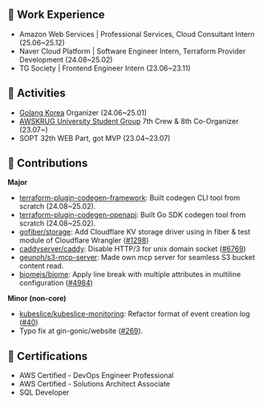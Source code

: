 ## 💼 Work Experience

- Amazon Web Services | Professional Services, Cloud Consultant Intern (25.06~25.12)
- Naver Cloud Platform | Software Engineer Intern, Terraform Provider Development (24.08~25.02)
- TG Society | Frontend Engineer Intern (23.06~23.11)

## 🏃 Activities

- [Golang Korea](https://github.com/golangkorea) Organizer (24.06~25.01)
- [AWSKRUG University Student Group](https://ausg.me) 7th Crew & 8th Co-Organizer (23.07~)
- SOPT 32th WEB Part, got MVP (23.04~23.07)

## 📖 Contributions

**Major**

- [terraform-plugin-codegen-framework](https://github.com/NaverCloudPlatform/terraform-plugin-codegen-framework): Built codegen CLI tool from scratch (24.08~25.02).
- [terraform-plugin-codegen-openapi](https://github.com/NaverCloudPlatform/terraform-plugin-codegen-openapi): Built Go SDK codegen tool from scratch (24.08~25.02).
- [gofiber/storage](https://github.com/gofiber/storage/): Add Cloudflare KV storage driver using in fiber & test module of Cloudflare Wrangler ([#1298](https://github.com/gofiber/storage/pull/1298))
- [caddyserver/caddy](https://github.com/caddyserver/caddy): Disable HTTP/3 for unix domain socket ([#6769](https://github.com/caddyserver/caddy/pull/6769))
- [geunoh/s3-mcp-server](https://github.com/Geun-Oh/s3-mcp-server): Made own mcp server for seamless S3 bucket content read.
- [biomejs/biome](https://github.com/biomejs/biome): Apply line break with multiple attributes in multiline configuration ([#4984](https://github.com/biomejs/biome/pull/4984))

**Minor (non-core)**
- [kubeslice/kubeslice-monitoring](https://github.com/kubeslice/kubeslice-monitoring): Refactor format of event creation log ([#40](https://github.com/kubeslice/kubeslice-monitoring/pull/40))
- Typo fix at gin-gonic/website ([#269](https://github.com/gin-gonic/website/pull/269#event-12523523723)).

## 📝 Certifications
- AWS Certified - DevOps Engineer Professional
- AWS Certified - Solutions Architect Associate
- SQL Developer



<!---### Algorithm Problem Solving (at BOJ, with python & javascript)
![Geun-Oh github stats](https://github-readme-stats.vercel.app/api?username=Geun-Oh&show_icons=true&include_all_commits=true&count_private=true&theme=react&hide_border=true&bg_color=0D1117&title_color=5ce1e6&icon_color=5ce1e6)
[![Solved.ac Profile](http://mazassumnida.wtf/api/v2/generate_badge?boj=kandy1002)](https://solved.ac/kandy1002/)
[![Anurag's GitHub stats](https://github-readme-stats.vercel.app/api?username=Geun-Oh&theme=cobalt)](https://github.com/anuraghazra/github-readme-stats)


<a href="https://github.com/devxb/gitanimals">
  <img src="https://render.gitanimals.org/farms/Geun-Oh"/>
</a>
--->

<!---
Geun-Oh/Geun-Oh is a ✨ special ✨ repository because its `README.md` (this file) appears on your GitHub profile.
You can click the Preview link to take a look at your changes.
--->

<!---
## 📊 Stats:

![Geun-Oh Stats](https://github-profile-summary-cards.vercel.app/api/cards/repos-per-language?username=Geun-Oh&theme=solarized_dark)
![Geun-Oh Stats](https://github-profile-summary-cards.vercel.app/api/cards/most-commit-language?username=Geun-Oh&theme=solarized_dark)
![Geun-Oh Summary](https://github-profile-summary-cards.vercel.app/api/cards/profile-details?username=Geun-Oh&theme=solarized_dark)
--->
